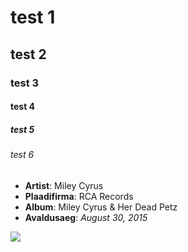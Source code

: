 # test 1 

## test 2 

### test 3 

#### test 4 

##### test 5

###### test 6

* **Artist**: Miley Cyrus
* **Plaadifirma**: RCA Records
* **Album**: Miley Cyrus & Her Dead Petz
* **Avaldusaeg**: *August 30, 2015*

<img src="https://upload.wikimedia.org/wikipedia/commons/4/4f/Miley_Cyrus_at_Kids%27_Inaugural_2_cropped_filtered.jpg"/>

